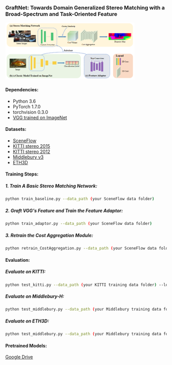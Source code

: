 ### GraftNet: Towards Domain Generalized Stereo Matching with a Broad-Spectrum and Task-Oriented Feature

<img src="figure/figure.png" width="80%" height="60%">

#### Dependencies:
- Python 3.6
- PyTorch 1.7.0
- torchvision 0.3.0
- [VGG trained on ImageNet](https://download.pytorch.org/models/vgg16-397923af.pth)

#### Datasets:
- [SceneFlow](https://lmb.informatik.uni-freiburg.de/resources/datasets/SceneFlowDatasets.en.html)
- [KITTI stereo 2015](http://www.cvlibs.net/datasets/kitti/eval_scene_flow.php?benchmark=stereo)
- [KITTI stereo 2012](http://www.cvlibs.net/datasets/kitti/eval_stereo_flow.php?benchmark=stereo)
- [Middlebury v3](https://vision.middlebury.edu/stereo/submit3/)
- [ETH3D](https://www.eth3d.net/datasets#low-res-two-view)

#### Training Steps:
##### 1. Train A Basic Stereo Matching Network:
```bash
python train_baseline.py --data_path (your SceneFlow data folder)
```
##### 2. Graft VGG's Feature and Train the Feature Adaptor:
```bash
python train_adaptor.py --data_path (your SceneFlow data folder)
```
##### 3. Retrain the Cost Aggregation Module:
```bash
python retrain_CostAggregation.py --data_path (your SceneFlow data folder)
```

#### Evaluation:
##### Evaluate on KITTI:
```bash
python test_kitti.py --data_path (your KITTI training data folder) --load_path (the path of the final model)
```
##### Evaluate on Middlebury-H:
```bash
python test_middlebury.py --data_path (your Middlebury training data folder) --load_path (the path of the final model)
```
##### Evaluate on ETH3D:
```bash
python test_middlebury.py --data_path (your Middlebury training data folder) --load_path (the path of the final model)
```

#### Pretrained Models:
[Google Drive](https://drive.google.com/drive/folders/1Ud9-HpHSXE5qMRQ17Fs8BNLfyE2VW03U?usp=sharing)
